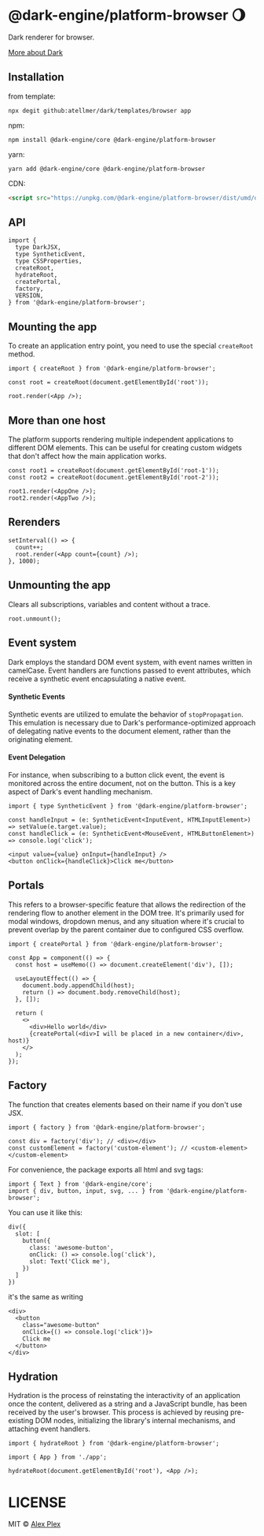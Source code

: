 # @dark-engine/platform-browser 🌖

Dark renderer for browser.

[More about Dark](https://github.com/atellmer/dark)

## Installation

from template:
```
npx degit github:atellmer/dark/templates/browser app
```

npm:
```
npm install @dark-engine/core @dark-engine/platform-browser
```

yarn:
```
yarn add @dark-engine/core @dark-engine/platform-browser
```

CDN:
```html
<script src="https://unpkg.com/@dark-engine/platform-browser/dist/umd/dark-platform-browser.production.min.js"></script>
```

## API

```tsx
import {
  type DarkJSX,
  type SyntheticEvent,
  type CSSProperties,
  createRoot,
  hydrateRoot,
  createPortal,
  factory,
  VERSION,
} from '@dark-engine/platform-browser';
```

## Mounting the app
To create an application entry point, you need to use the special `createRoot` method.

```tsx
import { createRoot } from '@dark-engine/platform-browser';
```
```tsx
const root = createRoot(document.getElementById('root'));

root.render(<App />);
```

## More than one host
The platform supports rendering multiple independent applications to different DOM elements. This can be useful for creating custom widgets that don't affect how the main application works.

```tsx
const root1 = createRoot(document.getElementById('root-1'));
const root2 = createRoot(document.getElementById('root-2'));

root1.render(<AppOne />);
root2.render(<AppTwo />);
```

## Rerenders

```tsx
setInterval(() => {
  count++;
  root.render(<App count={count} />);
}, 1000);
```
## Unmounting the app
Clears all subscriptions, variables and content without a trace.

```tsx
root.unmount();
```

## Event system

Dark employs the standard DOM event system, with event names written in camelCase. Event handlers are functions passed to event attributes, which receive a synthetic event encapsulating a native event.

#### Synthetic Events

Synthetic events are utilized to emulate the behavior of `stopPropagation`. This emulation is necessary due to Dark's performance-optimized approach of delegating native events to the document element, rather than the originating element.

#### Event Delegation

For instance, when subscribing to a button click event, the event is monitored across the entire document, not on the button. This is a key aspect of Dark's event handling mechanism.

```tsx
import { type SyntheticEvent } from '@dark-engine/platform-browser';
```

```tsx
const handleInput = (e: SyntheticEvent<InputEvent, HTMLInputElement>) => setValue(e.target.value);
const handleClick = (e: SyntheticEvent<MouseEvent, HTMLButtonElement>) => console.log('click');

<input value={value} onInput={handleInput} />
<button onClick={handleClick}>Click me</button>
```

## Portals

This refers to a browser-specific feature that allows the redirection of the rendering flow to another element in the DOM tree. It's primarily used for modal windows, dropdown menus, and any situation where it's crucial to prevent overlap by the parent container due to configured CSS overflow.

```tsx
import { createPortal } from '@dark-engine/platform-browser';
```

```tsx
const App = component(() => {
  const host = useMemo(() => document.createElement('div'), []);

  useLayoutEffect(() => {
    document.body.appendChild(host);
    return () => document.body.removeChild(host);
  }, []);

  return (
    <>
      <div>Hello world</div>
      {createPortal(<div>I will be placed in a new container</div>, host)}
    </>
  );
});
```

## Factory

The function that creates elements based on their name if you don't use JSX.

```tsx
import { factory } from '@dark-engine/platform-browser';
```

```tsx
const div = factory('div'); // <div></div>
const customElement = factory('custom-element'); // <custom-element></custom-element>
```

For convenience, the package exports all html and svg tags:

```tsx
import { Text } from '@dark-engine/core';
import { div, button, input, svg, ... } from '@dark-engine/platform-browser';
```

You can use it like this:

```tsx
div({
  slot: [
    button({
      class: 'awesome-button',
      onClick: () => console.log('click'),
      slot: Text('Click me'),
    })
  ]
})
```

it's the same as writing

```tsx
<div>
  <button
    class="awesome-button"
    onClick={() => console.log('click')}>
    Click me
  </button>
</div>
```

## Hydration

Hydration is the process of reinstating the interactivity of an application once the content, delivered as a string and a JavaScript bundle, has been received by the user's browser. This process is achieved by reusing pre-existing DOM nodes, initializing the library's internal mechanisms, and attaching event handlers.

```tsx
import { hydrateRoot } from '@dark-engine/platform-browser';

import { App } from './app';

hydrateRoot(document.getElementById('root'), <App />);
```

# LICENSE

MIT © [Alex Plex](https://github.com/atellmer)

